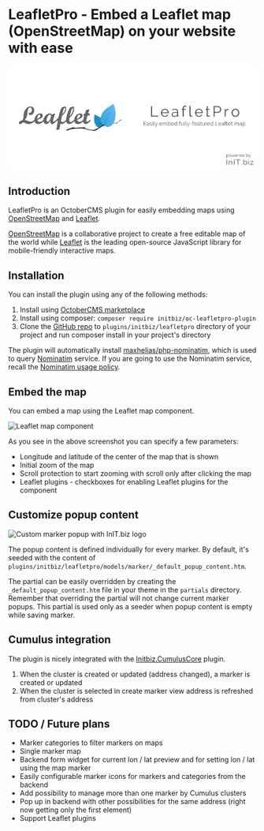 # LeafletPro - Embed a Leaflet map (OpenStreetMap) on your website with ease
![LeafletPro banner](https://raw.githubusercontent.com/initbiz/initbiz.github.io/master/leafletpro/assets/images/leafletpro-banner.png)

## Introduction

LeafletPro is an OctoberCMS plugin for easily embedding maps using [OpenStreetMap](https://www.openstreetmap.org) and [Leaflet](https://leafletjs.com/).

[OpenStreetMap](https://www.openstreetmap.org) is a collaborative project to create a free editable map of the world while [Leaflet](https://leafletjs.com/) is the leading open-source JavaScript library for mobile-friendly interactive maps.

[//]: # (Documentation)

## Installation

You can install the plugin using any of the following methods:

1. Install using [OctoberCMS marketplace](https://octobercms.com/plugin/initbiz-leafletpro)
1. Install using composer: `composer require initbiz/oc-leafletpro-plugin`
1. Clone the [GitHub repo](https://github.com/initbiz/oc-leafletpro-plugin) to `plugins/initbiz/leafletpro` directory of your project and run composer install in your project's directory

The plugin will automatically install [maxhelias/php-nominatim](https://github.com/maxhelias/php-nominatim), which is used to query [Nominatim](https://wiki.openstreetmap.org/wiki/Nominatim) service. If you are going to use the Nominatim service, recall the [Nominatim usage policy](https://operations.osmfoundation.org/policies/nominatim/).

## Embed the map
You can embed a map using the Leaflet map component.

![Leaflet map component](https://raw.githubusercontent.com/initbiz/initbiz.github.io/leafletpro/assets/images/leafletmap_component.png)

As you see in the above screenshot you can specify a few parameters:
* Longitude and latitude of the center of the map that is shown
* Initial zoom of the map
* Scroll protection to start zooming with scroll only after clicking the map
* Leaflet plugins - checkboxes for enabling Leaflet plugins for the component

## Customize popup content

![Custom marker popup with InIT.biz logo](https://raw.githubusercontent.com/initbiz/initbiz.github.io/master/leaflerpro/assets/images/marker_with_initbiz_popup.png)

The popup content is defined individually for every marker. By default, it's seeded with the content of `plugins/initbiz/leafletpro/models/marker/_default_popup_content.htm`.

The partial can be easily overridden by creating the `_default_popup_content.htm` file in your theme in the `partials` directory. Remember that overriding the partial will not change current marker popups. This partial is used only as a seeder when popup content is empty while saving marker.

## Cumulus integration
The plugin is nicely integrated with the [Initbiz.CumulusCore](https://octobercms.com/plugin/initbiz-cumuluscore) plugin.

1. When the cluster is created or updated (address changed), a marker is created or updated
1. When the cluster is selected in create marker view address is refreshed from cluster's address

## TODO / Future plans
* Marker categories to filter markers on maps
* Single marker map
* Backend form widget for current lon / lat preview and for setting lon / lat using the map marker
* Easily configurable marker icons for markers and categories from the backend
* Add possibility to manage more than one marker by Cumulus clusters
* Pop up in backend with other possibilities for the same address (right now getting only the first element)
* Support Leaflet plugins